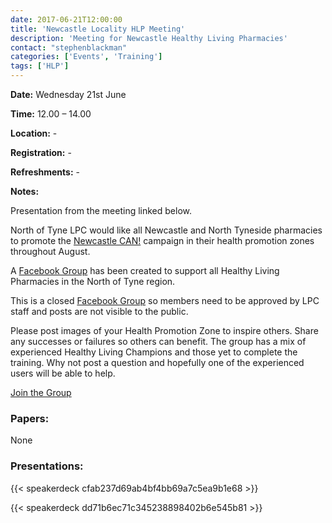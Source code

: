 ```yaml
---
date: 2017-06-21T12:00:00
title: 'Newcastle Locality HLP Meeting'
description: 'Meeting for Newcastle Healthy Living Pharmacies'
contact: "stephenblackman"
categories: ['Events', 'Training']
tags: ['HLP']
---
```


**Date:**  Wednesday 21st June  

**Time:**  12.00 – 14.00  

**Location:**  -  

**Registration:**  -  

**Refreshments:**  -

**Notes:**  

Presentation from the meeting linked below.

North of Tyne LPC would like all Newcastle and North Tyneside pharmacies to promote 
the [Newcastle CAN!](https://www.newcastlecan.com) campaign in their health promotion 
zones throughout August.

A [Facebook Group](https://www.facebook.com/groups/NOTHLPS/) has been created to support
all Healthy Living Pharmacies in the North of Tyne region.  

This is a closed [Facebook Group](https://www.facebook.com/groups/NOTHLPS/) so members need 
to be approved by LPC staff and posts are not visible to the public.  

Please post images of your Health Promotion Zone to inspire others.  Share any successes or failures 
so others can benefit.  The group has a mix of experienced Healthy Living Champions and those yet to
complete the training.  Why not post a question and hopefully one of the experienced users will be able to help.  

[Join the Group](https://www.facebook.com/groups/NOTHLPS/)

### Papers:

None

### Presentations:

{{< speakerdeck cfab237d69ab4bf4bb69a7c5ea9b1e68 >}}

{{< speakerdeck dd71b6ec71c345238898402b6e545b81 >}}
